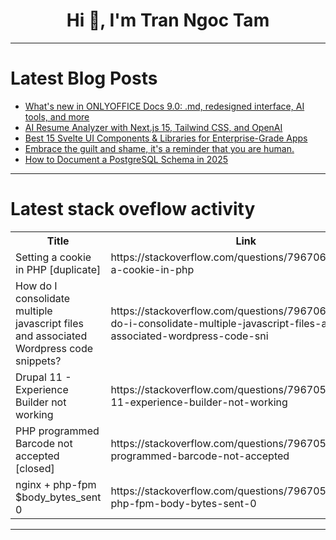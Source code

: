 <h1 align="center">Hi 👋, I'm Tran Ngoc Tam</h1>

---

# Latest Blog Posts 
<!-- BLOG-POST-LIST:START -->
- [What&#39;s new in ONLYOFFICE Docs 9.0: .md, redesigned interface, AI tools, and more](https://dev.to/onlyoffice/whats-new-in-onlyoffice-docs-90-md-redesigned-interface-ai-tools-and-more-1o4p)
- [AI Resume Analyzer with Next.js 15, Tailwind CSS, and OpenAI](https://dev.to/saidmounaim/ai-resume-analyzer-with-nextjs-15-tailwind-css-and-openai-5bah)
- [Best 15 Svelte UI Components &amp; Libraries for Enterprise-Grade Apps](https://dev.to/olga_tash/best-15-svelte-ui-components-libraries-for-enterprise-grade-apps-23gc)
- [Embrace the guilt and shame, it&#39;s a reminder that you are human.](https://dev.to/andyrosenberg/embrace-the-guilt-and-shame-its-a-reminder-that-you-are-human-5cp2)
- [How to Document a PostgreSQL Schema in 2025](https://dev.to/roxana_haidiner/how-to-document-a-postgresql-schema-in-2025-3ijk)
<!-- BLOG-POST-LIST:END -->

---

# Latest stack oveflow activity
<table>
  <tr><th>Title</th><th>Link</th></tr>
  <!-- STACKOVERFLOW:START --><tr><td>Setting a cookie in PHP [duplicate]</td><td>https://stackoverflow.com/questions/79670699/setting-a-cookie-in-php</td></tr><tr><td>How do I consolidate multiple javascript files and associated Wordpress code snippets?</td><td>https://stackoverflow.com/questions/79670651/how-do-i-consolidate-multiple-javascript-files-and-associated-wordpress-code-sni</td></tr><tr><td>Drupal 11 - Experience Builder not working</td><td>https://stackoverflow.com/questions/79670538/drupal-11-experience-builder-not-working</td></tr><tr><td>PHP programmed Barcode not accepted [closed]</td><td>https://stackoverflow.com/questions/79670504/php-programmed-barcode-not-accepted</td></tr><tr><td>nginx + php-fpm $body_bytes_sent 0</td><td>https://stackoverflow.com/questions/79670501/nginx-php-fpm-body-bytes-sent-0</td></tr><!-- STACKOVERFLOW:END -->
</table>

---


